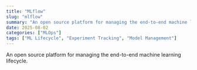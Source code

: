 ```yaml
---
title: "MLflow"
slug: "mlflow"
summary: "An open source platform for managing the end-to-end machine learning lifecycle."
date: 2025-08-02
categories: ["MLOps"]
tags: ["ML Lifecycle", "Experiment Tracking", "Model Management"]
---
```


An open source platform for managing the end-to-end machine learning lifecycle.
